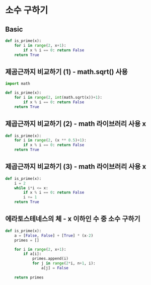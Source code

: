 # 소수 구하기

## Basic
```python
def is_prime(x):
    for i in range(2, x+1):
        if x % i == 0: return False
    return True
```

## 제곰근까지 비교하기 (1) - math.sqrt() 사용
```python
import math

def is_prime(x):
    for i in range(2, int(math.sqrt(x))+1):
        if x % i == 0: return False
    return True
```

## 제곱근까지 비교하기 (2) - math 라이브러리 사용 x
```python
def is_prime(x):
    for i in range(2, (x ** 0.5)+1):
        if x % i == 0: return False
    return True
```

## 제곱근까지 비교하기 (3) - math 라이브러리 사용 x
```python
def is_prime(x):
    i = 2
    while i*i <= x:
        if x % i == 0: return False
        i += 1
    return True
```

## 에라토스테네스의 체 - x 이하인 수 중 소수 구하기
```python
def is_prime(x):
    a = [False, False] + [True] * (x-2)
    primes = []

    for i in range(2, x+1):
        if a[i]:
            primes.append(i)
            for j in range(2*i, n+1, i):
                a[j] = False
    
    return primes